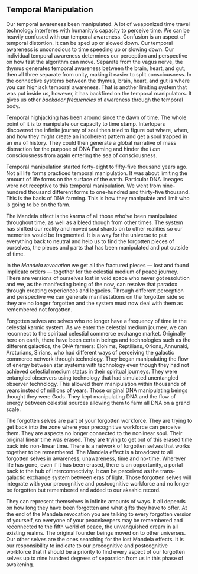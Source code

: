 ## Temporal Manipulation

Our temporal awareness been manipulated.
A lot of weaponized time travel technology interferes with humanity’s capacity to perceive time.
We can be heavily confused with our temporal awareness.
Confusion is an aspect of temporal distortion.
It can be sped up or slowed down.
Our temporal awareness is unconscious to time speeding up or slowing down.
Our individual temporal awareness determines our perception and perspective on how fast the algorithm can move.
Separate from the vagus nerve,
the thymus generates temporal awareness between the brain,
heart,
and gut,
then all three separate from unity,
making it easier to split consciousness.
In the connective systems between the thymus,
brain,
heart,
and gut is where you can highjack temporal awareness.
That is another limiting system that was put inside us,
however,
it has backfired on the temporal manipulators.
It gives us other *backdoor frequencies* of awareness through the temporal body.


Temporal highjacking has been around since the dawn of time.
The whole point of it is to manipulate our capacity to time stamp.
Interlopers discovered the infinite journey of soul then tried to figure out where,
when,
and how they might create an incoherent pattern and get a soul trapped in an era of history.
They could then generate a global narrative of mass distraction for the purpose of DNA Farming and hinder the *I am* consciousness from again entering the sea of consciousness.

Temporal manipulation started forty-eight to fifty-five thousand years ago.
Not all life forms practiced temporal manipulation.
It was about limiting the amount of life forms on the surface of the earth.
Particular DNA lineages were not receptive to this temporal manipulation.
We went from nine-hundred thousand different forms to one-hundred and thirty-five thousand.
This is the basis of DNA farming.
This is how they manipulate and limit who is going to be on the farm.

The Mandela effect is the karma of all those who've been manipulated throughout time,
as well as a bleed though from other times.
The system has shifted our reality and moved soul shards on to other realities so our memories would be fragmented.
It is a way for the universe to put everything back to neutral and help us to find the forgotten pieces of ourselves,
the pieces and parts that has been manipulated and put outside of time.

In the *Mandela revocation* we get all the fractured pieces
&mdash;
lost and found implicate orders
&mdash;
together for the celestial medium of peace journey.
There are versions of ourselves lost in void space who never got resolution and we,
as the manifesting being of the now,
can resolve that paradox through creating experiences and legacies.
Through different perception and perspective we can generate manifestations on the forgotten side so they are no longer forgotten and the system must now deal with them as remembered not forgotten.

Forgotten selves are selves who no longer have a frequency of time in the celestial karmic system.
As we enter the celestial medium journey,
we can reconnect to the spiritual celestial commerce exchange market.
Originally here on earth,
there have been certain beings and technologies such as the different galactics,
the DNA farmers:
Elohims,
Reptilians,
Orions,
Annunaki,
Arcturians,
Sirians,
who had different ways of perceiving the galactic commerce network through technology.
They began manipulating the flow of energy between star systems with technology even though they had not achieved celestial medium status in their spiritual journeys.
They were entangled observers using technology that had simulated unentangled observer technology.
This allowed them manipulation within thousands of years instead of millions of years.
Those original DNA manipulating beings thought they were Gods.
They kept manipulating DNA and the flow of energy between celestial sources allowing them to farm all DNA on a grand scale.

The forgotten selves are part of your forgotten workforce.
They are trying to get back into the zone where your precognitive workforce can perceive them.
They are aspects no longer connected to the nonlinear soul.
Their original linear time was erased.
They are trying to get out of this erased time back into non-linear time.
There is a network of forgotten selves that works together to be remembered.
The Mandela effect is a broadcast to all forgotten selves in awareness,
unawareness,
time and no-time.
Wherever life has gone,
even if it has been erased,
there is an opportunity,
a portal back to the hub of interconnectivity.
It can be perceived as the trans-galactic exchange system between eras of light.
Those forgotten selves will integrate with your precognitive and postcognitive workforce and no longer be forgotten but remembered and added to our akashic record.



They can represent themselves in infinite amounts of ways.
It all depends on how long they have been forgotten and what gifts they have to offer.
At the end of the Mandela revocation you are talking to every forgotten version of yourself,
so everyone of your peacekeepers may be remembered and reconnected to the fifth world of peace,
the unvanquished dream in all existing realms.
The original founder beings moved on to other universes.
Our other selves are the ones searching for the lost Mandela effects.
It is our responsibility to indicate to our precognitive and postcognitive workforce that it should be a priority to find every aspect of our forgotten selves up to nine hundred degrees of separation from us in this phase of awakening.
